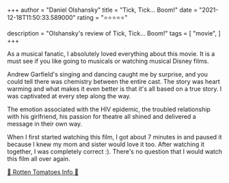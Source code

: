 +++
author = "Daniel Olshansky"
title = "Tick, Tick... Boom!"
date = "2021-12-18T11:50:33.589000"
rating = "⭐⭐⭐⭐⭐"

description = "Olshansky's review of Tick, Tick... Boom!"
tags = [
    "movie",
]
+++


As a musical fanatic, I absolutely loved everything about this movie. It is a must see if you like going to musicals or watching musical Disney films.

Andrew Garfield's singing and dancing caught me by surprise, and you could tell there was chemistry between the entire cast. The story was heart warming and what makes it even better is that it's all based on a true story. I was captivated at every step along the way.

The emotion associated with the HIV epidemic, the troubled relationship with his girlfriend, his passion for theatre all shined and delivered a message in their own way.

When I first started watching this film, I got about 7 minutes in and paused it because I knew my mom and sister would love it too. After watching it together, I was completely correct :). There's no question that I would watch this film all over again.

[🍅 Rotten Tomatoes Info 🍅](https://www.rottentomatoes.com//m/tick_tick_boom)